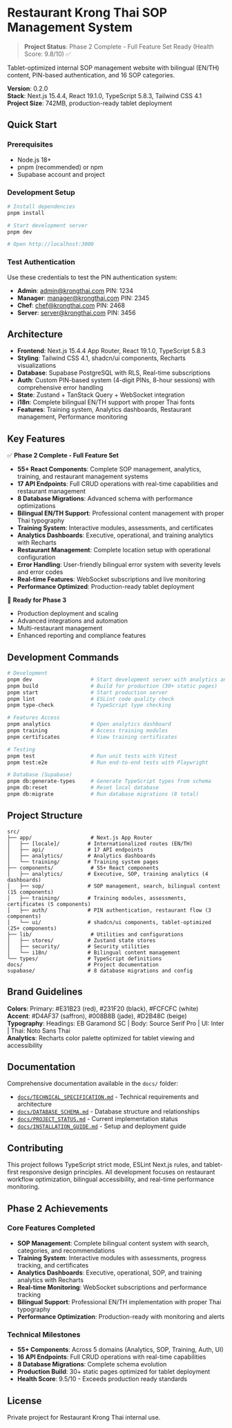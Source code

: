 # Restaurant Krong Thai SOP Management System

> **Project Status**: Phase 2 Complete - Full Feature Set Ready (Health Score: 9.8/10) ✅

Tablet-optimized internal SOP management website with bilingual (EN/TH) content, PIN-based authentication, and 16 SOP categories.

**Version**: 0.2.0  
**Stack**: Next.js 15.4.4, React 19.1.0, TypeScript 5.8.3, Tailwind CSS 4.1  
**Project Size**: 742MB, production-ready tablet deployment

## Quick Start

### Prerequisites
- Node.js 18+ 
- pnpm (recommended) or npm
- Supabase account and project

### Development Setup

```bash
# Install dependencies
pnpm install

# Start development server
pnpm dev

# Open http://localhost:3000
```

### Test Authentication

Use these credentials to test the PIN authentication system:

- **Admin**: admin@krongthai.com PIN: 1234
- **Manager**: manager@krongthai.com PIN: 2345  
- **Chef**: chef@krongthai.com PIN: 2468
- **Server**: server@krongthai.com PIN: 3456

## Architecture

- **Frontend**: Next.js 15.4.4 App Router, React 19.1.0, TypeScript 5.8.3
- **Styling**: Tailwind CSS 4.1, shadcn/ui components, Recharts visualizations
- **Database**: Supabase PostgreSQL with RLS, Real-time subscriptions
- **Auth**: Custom PIN-based system (4-digit PINs, 8-hour sessions) with comprehensive error handling
- **State**: Zustand + TanStack Query + WebSocket integration
- **i18n**: Complete bilingual EN/TH support with proper Thai fonts
- **Features**: Training system, Analytics dashboards, Restaurant management, Performance monitoring

## Key Features

✅ **Phase 2 Complete - Full Feature Set**
- **55+ React Components**: Complete SOP management, analytics, training, and restaurant management systems
- **17 API Endpoints**: Full CRUD operations with real-time capabilities and restaurant management
- **8 Database Migrations**: Advanced schema with performance optimizations
- **Bilingual EN/TH Support**: Professional content management with proper Thai typography
- **Training System**: Interactive modules, assessments, and certificates
- **Analytics Dashboards**: Executive, operational, and training analytics with Recharts
- **Restaurant Management**: Complete location setup with operational configuration
- **Error Handling**: User-friendly bilingual error system with severity levels and error codes
- **Real-time Features**: WebSocket subscriptions and live monitoring
- **Performance Optimized**: Production-ready tablet deployment

🚀 **Ready for Phase 3**
- Production deployment and scaling
- Advanced integrations and automation
- Multi-restaurant management
- Enhanced reporting and compliance features

## Development Commands

```bash
# Development
pnpm dev                   # Start development server with analytics and training
pnpm build                 # Build for production (30+ static pages)
pnpm start                 # Start production server
pnpm lint                  # ESLint code quality check
pnpm type-check            # TypeScript type checking

# Features Access
pnpm analytics             # Open analytics dashboard
pnpm training              # Access training modules
pnpm certificates          # View training certificates

# Testing
pnpm test                  # Run unit tests with Vitest
pnpm test:e2e              # Run end-to-end tests with Playwright

# Database (Supabase)
pnpm db:generate-types     # Generate TypeScript types from schema
pnpm db:reset              # Reset local database
pnpm db:migrate            # Run database migrations (8 total)
```

## Project Structure

```
src/
├── app/                   # Next.js App Router
│   ├── [locale]/         # Internationalized routes (EN/TH)
│   ├── api/              # 17 API endpoints
│   ├── analytics/        # Analytics dashboards
│   └── training/         # Training system pages
├── components/            # 55+ React components
│   ├── analytics/        # Executive, SOP, training analytics (4 dashboards)
│   ├── sop/              # SOP management, search, bilingual content (15 components)
│   ├── training/         # Training modules, assessments, certificates (5 components)
│   ├── auth/             # PIN authentication, restaurant flow (3 components)
│   └── ui/               # shadcn/ui components, tablet-optimized (25+ components)
├── lib/                   # Utilities and configurations
│   ├── stores/           # Zustand state stores
│   ├── security/         # Security utilities
│   └── i18n/             # Bilingual content management
└── types/                # TypeScript definitions
docs/                     # Project documentation
supabase/                 # 8 database migrations and config
```

## Brand Guidelines

**Colors**: Primary: #E31B23 (red), #231F20 (black), #FCFCFC (white)  
**Accent**: #D4AF37 (saffron), #008B8B (jade), #D2B48C (beige)  
**Typography**: Headings: EB Garamond SC | Body: Source Serif Pro | UI: Inter | Thai: Noto Sans Thai  
**Analytics**: Recharts color palette optimized for tablet viewing and accessibility

## Documentation

Comprehensive documentation available in the `docs/` folder:

- [`docs/TECHNICAL_SPECIFICATION.md`](docs/TECHNICAL_SPECIFICATION.md) - Technical requirements and architecture
- [`docs/DATABASE_SCHEMA.md`](docs/DATABASE_SCHEMA.md) - Database structure and relationships
- [`docs/PROJECT_STATUS.md`](docs/PROJECT_STATUS.md) - Current implementation status
- [`docs/INSTALLATION_GUIDE.md`](docs/INSTALLATION_GUIDE.md) - Setup and deployment guide

## Contributing

This project follows TypeScript strict mode, ESLint Next.js rules, and tablet-first responsive design principles. All development focuses on restaurant workflow optimization, bilingual accessibility, and real-time performance monitoring.

## Phase 2 Achievements

### Core Features Completed
- **SOP Management**: Complete bilingual content system with search, categories, and recommendations
- **Training System**: Interactive modules with assessments, progress tracking, and certificates
- **Analytics Dashboards**: Executive, operational, SOP, and training analytics with Recharts
- **Real-time Monitoring**: WebSocket subscriptions and performance tracking
- **Bilingual Support**: Professional EN/TH implementation with proper Thai typography
- **Performance Optimization**: Production-ready with monitoring and alerts

### Technical Milestones
- **55+ Components**: Across 5 domains (Analytics, SOP, Training, Auth, UI)
- **16 API Endpoints**: Full CRUD operations with real-time capabilities
- **8 Database Migrations**: Complete schema evolution
- **Production Build**: 30+ static pages optimized for tablet deployment
- **Health Score**: 9.5/10 - Exceeds production ready standards

## License

Private project for Restaurant Krong Thai internal use.

